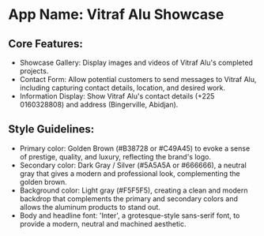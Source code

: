 # **App Name**: Vitraf Alu Showcase

## Core Features:

- Showcase Gallery: Display images and videos of Vitraf Alu's completed projects.
- Contact Form: Allow potential customers to send messages to Vitraf Alu, including capturing contact details, location, and desired work.
- Information Display: Show Vitraf Alu's contact details (+225 0160328808) and address (Bingerville, Abidjan).

## Style Guidelines:

- Primary color: Golden Brown (#B38728 or #C49A45) to evoke a sense of prestige, quality, and luxury, reflecting the brand's logo.
- Secondary color: Dark Gray / Silver (#5A5A5A or #666666), a neutral gray that gives a modern and professional look, complementing the golden brown.
- Background color: Light gray (#F5F5F5), creating a clean and modern backdrop that complements the primary and secondary colors and allows the aluminum products to stand out.
- Body and headline font: 'Inter', a grotesque-style sans-serif font, to provide a modern, neutral and machined aesthetic.